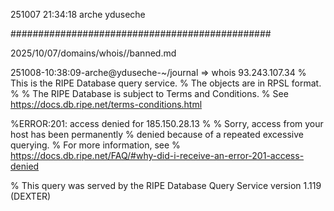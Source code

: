 251007
21:34:18
arche
yduseche

###############################################

2025/10/07/domains/whois//banned.md

251008-10:38:09-arche@yduseche-~/journal
=> whois 93.243.107.34
% This is the RIPE Database query service.
% The objects are in RPSL format.
%
% The RIPE Database is subject to Terms and Conditions.
% See https://docs.db.ripe.net/terms-conditions.html

%ERROR:201: access denied for 185.150.28.13
%
% Sorry, access from your host has been permanently
% denied because of a repeated excessive querying.
% For more information, see
% https://docs.db.ripe.net/FAQ/#why-did-i-receive-an-error-201-access-denied

% This query was served by the RIPE Database Query Service version 1.119 (DEXTER)

